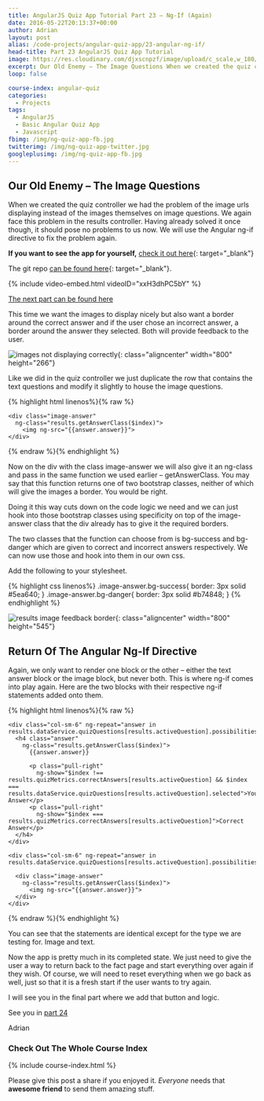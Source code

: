 ```yaml
---
title: AngularJS Quiz App Tutorial Part 23 – Ng-If (Again)
date: 2016-05-22T20:13:37+00:00
author: Adrian
layout: post
alias: /code-projects/angular-quiz-app/23-angular-ng-if/
head-title: Part 23 AngularJS Quiz App Tutorial
image: https://res.cloudinary.com/djxscnpzf/image/upload/c_scale,w_180/v1463932397/Angular-quiz-part-23_gxzkuu.jpg
excerpt: Our Old Enemy – The Image Questions When we created the quiz controller we had the problem of the image urls displaying instead of the images themselves on image questions. We again face this problem in the results controller. Having …
loop: false

course-index: angular-quiz
categories:
  - Projects
tags:
  - AngularJS
  - Basic Angular Quiz App
  - Javascript
fbimg: /img/ng-quiz-app-fb.jpg
twitterimg: /img/ng-quiz-app-twitter.jpg
googleplusimg: /img/ng-quiz-app-fb.jpg
---
```

## Our Old Enemy &#8211; The Image Questions

When we created the quiz controller we had the problem of the image urls displaying instead of the images themselves on image questions. We again face this problem in the results controller. Having already solved it once though, it should pose no problems to us now. We will use the Angular ng-if directive to fix the problem again.

**If you want to see the app for yourself,** [check it out here]({{site.baseurl}}/turtlefacts){: target="_blank"}<!--_-->

The git repo [can be found here](https://github.com/adiman9/HungryTurtleFactQuiz){: target="_blank"}<!--_-->.

{% include video-embed.html videoID="xxH3dhPC5bY" %}

[The next part can be found here]({{site.baseurl}}/projects/24-finished-angular-project/)

This time we want the images to display nicely but also want a border around the correct answer and if the user chose an incorrect answer, a border around the answer they selected. Both will provide feedback to the user.

![images not displaying correctly](https://res.cloudinary.com/djxscnpzf/image/upload/c_scale,w_800/v1464631777/results_images_not_displaying_viluf4.jpg){: class="aligncenter" width="800" height="266"}

Like we did in the quiz controller we just duplicate the row that contains the text questions and modify it slightly to house the image questions.

{% highlight html linenos%}{% raw %}
<div class="row">
  <div class="col-sm-6" ng-repeat="answer in results.dataService.quizQuestions[results.activeQuestion].possibilities">
                               	
    <div class="image-answer"
      ng-class="results.getAnswerClass($index)">
        <img ng-src="{{answer.answer}}">
    </div>

  </div>
</div>
{% endraw %}{% endhighlight %}

Now on the div with the class image-answer we will also give it an ng-class and pass in the same function we used earlier &#8211; getAnswerClass. You may say that this function returns one of two bootstrap classes, neither of which will give the images a border. You would be right.

Doing it this way cuts down on the code logic we need and we can just hook into those bootstrap classes using specificity on top of the image-answer class that the div already has to give it the required borders.

The two classes that the function can choose from is bg-success and bg-danger which are given to correct and incorrect answers respectively. We can now use those and hook into them in our own css.

Add the following to your stylesheet.

{% highlight css linenos%}
.image-answer.bg-success{
  border: 3px solid #5ea640;
}
.image-answer.bg-danger{
  border: 3px solid #b74848;
}
{% endhighlight %}

![results image feedback border](https://res.cloudinary.com/djxscnpzf/image/upload/c_scale,w_800/v1464631777/results_image_feedback_pbhiu1.jpg){: class="aligncenter" width="800" height="545"}

## Return Of The Angular Ng-If Directive

Again, we only want to render one block or the other &#8211; either the text answer block or the image block, but never both. This is where ng-if comes into play again. Here are the two blocks with their respective ng-if statements added onto them.

{% highlight html linenos%}{% raw %}
<div class="row"
  ng-if="results.dataService.quizQuestions[results.activeQuestion].type === 'text'">
                               
    <div class="col-sm-6" ng-repeat="answer in results.dataService.quizQuestions[results.activeQuestion].possibilities">
      <h4 class="answer"
        ng-class="results.getAnswerClass($index)">
          {{answer.answer}}
                              
          <p class="pull-right"
            ng-show="$index !== results.quizMetrics.correctAnswers[results.activeQuestion] && $index === results.dataService.quizQuestions[results.activeQuestion].selected">Your Answer</p>
          <p class="pull-right"
            ng-show="$index === results.quizMetrics.correctAnswers[results.activeQuestion]">Correct Answer</p>
      </h4>
    </div>

</div>

							
<div class="row"
  ng-if="results.dataService.quizQuestions[results.activeQuestion].type === 'image'">
                               
    <div class="col-sm-6" ng-repeat="answer in results.dataService.quizQuestions[results.activeQuestion].possibilities">
                               		
      <div class="image-answer"
        ng-class="results.getAnswerClass($index)">
          <img ng-src="{{answer.answer}}">
      </div>
    </div>
</div>
{% endraw %}{% endhighlight %}

You can see that the statements are identical except for the type we are testing for. Image and text.

Now the app is pretty much in its completed state. We just need to give the user a way to return back to the fact page and start everything over again if they wish. Of course, we will need to reset everything when we go back as well, just so that it is a fresh start if the user wants to try again.

I will see you in the final part where we add that button and logic.

See you in [part 24]({{site.baseurl}}/projects/24-finished-angular-project/)

Adrian

### Check Out The Whole Course Index

{% include course-index.html %}

Please give this post a share if you enjoyed it. _Everyone_ needs that **awesome friend** to send them amazing stuff.
